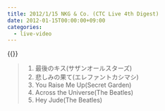 ```yaml
---
title: 2012/1/15 NKG & Co. (CTC Live 4th Digest)
date: 2012-01-15T00:00:00+09:00
categories:
  - live-video
---
```


{{<youtube gCOVVWScSrE>}}

> 1. 最後のキス(サザンオールスターズ)  
> 2. 悲しみの果て(エレファントカシマシ)
> 3. You Raise Me Up(Secret Garden)  
> 4. Across the Universe(The Beatles)  
> 5. Hey Jude(The Beatles)